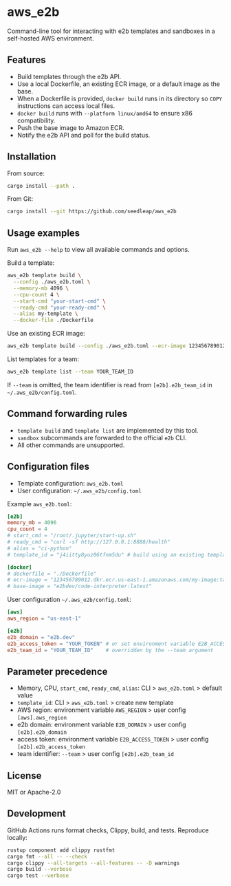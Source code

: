 # aws_e2b

Command-line tool for interacting with e2b templates and sandboxes in a self-hosted AWS environment.

## Features
- Build templates through the e2b API.
- Use a local Dockerfile, an existing ECR image, or a default image as the base.
- When a Dockerfile is provided, `docker build` runs in its directory so `COPY` instructions can access local files.
- `docker build` runs with `--platform linux/amd64` to ensure x86 compatibility.
- Push the base image to Amazon ECR.
- Notify the e2b API and poll for the build status.

## Installation
From source:
```bash
cargo install --path .
```

From Git:
```bash
cargo install --git https://github.com/seedleap/aws_e2b
```

## Usage examples
Run `aws_e2b --help` to view all available commands and options.

Build a template:
```bash
aws_e2b template build \
  --config ./aws_e2b.toml \
  --memory-mb 4096 \
  --cpu-count 4 \
  --start-cmd "your-start-cmd" \
  --ready-cmd "your-ready-cmd" \
  --alias my-template \
  --docker-file ./Dockerfile
```

Use an existing ECR image:
```bash
aws_e2b template build --config ./aws_e2b.toml --ecr-image 123456789012.dkr.ecr.us-east-1.amazonaws.com/my-image:tag
```

List templates for a team:
```bash
aws_e2b template list --team YOUR_TEAM_ID
```
If `--team` is omitted, the team identifier is read from `[e2b].e2b_team_id` in `~/.aws_e2b/config.toml`.

## Command forwarding rules
- `template build` and `template list` are implemented by this tool.
- `sandbox` subcommands are forwarded to the official `e2b` CLI.
- All other commands are unsupported.

## Configuration files
- Template configuration: `aws_e2b.toml`
- User configuration: `~/.aws_e2b/config.toml`

Example `aws_e2b.toml`:
```toml
[e2b]
memory_mb = 4096
cpu_count = 4
# start_cmd = "/root/.jupyter/start-up.sh"
# ready_cmd = "curl -sf http://127.0.0.1:8888/health"
# alias = "ci-python"
# template_id = "j4iitty8yuz06tfnm5du" # build using an existing template ID

[docker]
# dockerfile = "./Dockerfile"
# ecr-image = "123456789012.dkr.ecr.us-east-1.amazonaws.com/my-image:tag"
# base-image = "e2bdev/code-interpreter:latest"
```

User configuration `~/.aws_e2b/config.toml`:
```toml
[aws]
aws_region = "us-east-1"

[e2b]
e2b_domain = "e2b.dev"
e2b_access_token = "YOUR_TOKEN" # or set environment variable E2B_ACCESS_TOKEN
e2b_team_id = "YOUR_TEAM_ID"    # overridden by the --team argument
```

## Parameter precedence
- Memory, CPU, `start_cmd`, `ready_cmd`, `alias`: CLI > `aws_e2b.toml` > default value
- `template_id`: CLI > `aws_e2b.toml` > create new template
- AWS region: environment variable `AWS_REGION` > user config `[aws].aws_region`
- e2b domain: environment variable `E2B_DOMAIN` > user config `[e2b].e2b_domain`
- access token: environment variable `E2B_ACCESS_TOKEN` > user config `[e2b].e2b_access_token`
- team identifier: `--team` > user config `[e2b].e2b_team_id`

## License
MIT or Apache-2.0

## Development
GitHub Actions runs format checks, Clippy, build, and tests. Reproduce locally:
```bash
rustup component add clippy rustfmt
cargo fmt --all -- --check
cargo clippy --all-targets --all-features -- -D warnings
cargo build --verbose
cargo test --verbose
```
